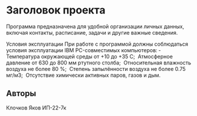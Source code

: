 # Заголовок проекта
Программа предназначена для удобной организации личных данных, включая контакты, расписание, задачи и другие важные сведения. 

Условия эксплуатации
При работе с программой должны соблюдаться условия эксплуатации IBM PC-совместимых компьютеров:
­	Температура окружающей среды от +10 до +35 С;
­	Атмосферное давление от 630 до 800 мм ртутного столба;
­	Относительная влажность воздуха не более 80 %;
­	Степень запылённости воздуха не более 0.75 мг/м3;
­	Отсутствие химически активных паров, газов и дым.



## Авторы
Клочков Яков ИП-22-7к
